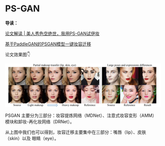 # PS-GAN

**导读：** 

[论文解读 | 美人秀色空绝世，我用PS-GAN试伊妆](https://posts.careerengine.us/p/5dd74fa47c5a95263e2d8ab7)

[基于PaddleGAN的PSGAN模型一键妆容迁移](https://aistudio.baidu.com/aistudio/projectdetail/1841558)

论文效果图👇

![论文效果图](assets/image-20210423094525172.png)



PSGAN 主要分为三部分：妆容提炼网络（MDNet）、注意式妆容变形（AMM）模块和卸妆-再化妆网络（DRNet）。

从上图中我们也可以得到，妆容迁移主要集中在三部分：嘴唇（lip）、皮肤（skin）以及 眼睛（eye）。